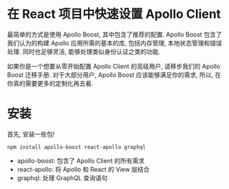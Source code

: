 # 在 React 项目中快速设置 Apollo Client

最简单的方式是使用 Apollo Boost, 其中包含了推荐的配置. Apollo Boost 包含了我们认为的构建 Apollo 应用所需的基本的库, 包括内存管理, 本地状态管理和错误处理. 同时也足够灵活, 能够处理类似身份认证之类的功能.

如果你是一个想要从零开始配置 Apollo Client 的高级用户, 请移步我们的 Apollo Boost 迁移手册. 对于大部分用户, Apollo Boost 应该能够满足你的需求, 所以, 在你真的需要更多的定制化再去看.

# 安装

首先, 安装一些包!

```
npm install apollo-boost react-apollo graphql
```

- apollo-boost: 包含了 Apollo Client 的所有需求
- react-apollo: 将 Apollo 和 React 的 View 层结合
- graphql: 处理 GraphQL 查询语句

